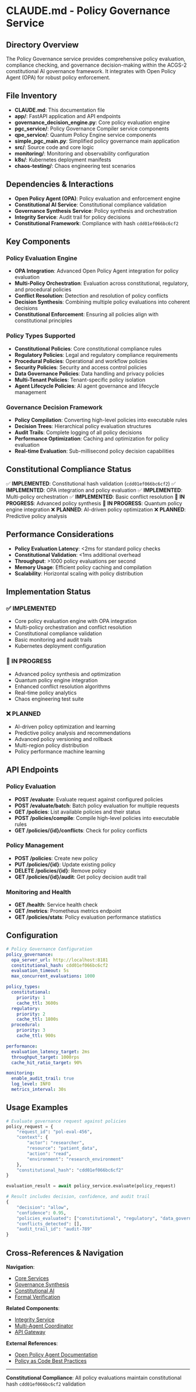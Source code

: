 <!-- Constitutional Hash: cdd01ef066bc6cf2 -->

# CLAUDE.md - Policy Governance Service

## Directory Overview

The Policy Governance service provides comprehensive policy evaluation, compliance checking, and governance decision-making within the ACGS-2 constitutional AI governance framework. It integrates with Open Policy Agent (OPA) for robust policy enforcement.

## File Inventory

- **CLAUDE.md**: This documentation file
- **app/**: FastAPI application and API endpoints
- **governance_decision_engine.py**: Core policy evaluation engine
- **pgc_service/**: Policy Governance Compiler service components
- **qpe_service/**: Quantum Policy Engine service components
- **simple_pgc_main.py**: Simplified policy governance main application
- **src/**: Source code and core logic
- **monitoring/**: Monitoring and observability configuration
- **k8s/**: Kubernetes deployment manifests
- **chaos-testing/**: Chaos engineering test scenarios

## Dependencies & Interactions

- **Open Policy Agent (OPA)**: Policy evaluation and enforcement engine
- **Constitutional AI Service**: Constitutional compliance validation
- **Governance Synthesis Service**: Policy synthesis and orchestration
- **Integrity Service**: Audit trail for policy decisions
- **Constitutional Framework**: Compliance with hash `cdd01ef066bc6cf2`

## Key Components

### Policy Evaluation Engine
- **OPA Integration**: Advanced Open Policy Agent integration for policy evaluation
- **Multi-Policy Orchestration**: Evaluation across constitutional, regulatory, and procedural policies
- **Conflict Resolution**: Detection and resolution of policy conflicts
- **Decision Synthesis**: Combining multiple policy evaluations into coherent decisions
- **Constitutional Enforcement**: Ensuring all policies align with constitutional principles

### Policy Types Supported
- **Constitutional Policies**: Core constitutional compliance rules
- **Regulatory Policies**: Legal and regulatory compliance requirements
- **Procedural Policies**: Operational and workflow policies
- **Security Policies**: Security and access control policies
- **Data Governance Policies**: Data handling and privacy policies
- **Multi-Tenant Policies**: Tenant-specific policy isolation
- **Agent Lifecycle Policies**: AI agent governance and lifecycle management

### Governance Decision Framework
- **Policy Compilation**: Converting high-level policies into executable rules
- **Decision Trees**: Hierarchical policy evaluation structures
- **Audit Trails**: Complete logging of all policy decisions
- **Performance Optimization**: Caching and optimization for policy evaluation
- **Real-time Evaluation**: Sub-millisecond policy decision capabilities

## Constitutional Compliance Status

✅ **IMPLEMENTED**: Constitutional hash validation (`cdd01ef066bc6cf2`)
✅ **IMPLEMENTED**: OPA integration and policy evaluation
✅ **IMPLEMENTED**: Multi-policy orchestration
✅ **IMPLEMENTED**: Basic conflict resolution
🔄 **IN PROGRESS**: Advanced policy synthesis
🔄 **IN PROGRESS**: Quantum policy engine integration
❌ **PLANNED**: AI-driven policy optimization
❌ **PLANNED**: Predictive policy analysis

## Performance Considerations

- **Policy Evaluation Latency**: <2ms for standard policy checks
- **Constitutional Validation**: <1ms additional overhead
- **Throughput**: >1000 policy evaluations per second
- **Memory Usage**: Efficient policy caching and compilation
- **Scalability**: Horizontal scaling with policy distribution

## Implementation Status

### ✅ IMPLEMENTED
- Core policy evaluation engine with OPA integration
- Multi-policy orchestration and conflict resolution
- Constitutional compliance validation
- Basic monitoring and audit trails
- Kubernetes deployment configuration

### 🔄 IN PROGRESS
- Advanced policy synthesis and optimization
- Quantum policy engine integration
- Enhanced conflict resolution algorithms
- Real-time policy analytics
- Chaos engineering test suite

### ❌ PLANNED
- AI-driven policy optimization and learning
- Predictive policy analysis and recommendations
- Advanced policy versioning and rollback
- Multi-region policy distribution
- Policy performance machine learning

## API Endpoints

### Policy Evaluation
- **POST /evaluate**: Evaluate request against configured policies
- **POST /evaluate/batch**: Batch policy evaluation for multiple requests
- **GET /policies**: List available policies and their status
- **POST /policies/compile**: Compile high-level policies into executable rules
- **GET /policies/{id}/conflicts**: Check for policy conflicts

### Policy Management
- **POST /policies**: Create new policy
- **PUT /policies/{id}**: Update existing policy
- **DELETE /policies/{id}**: Remove policy
- **GET /policies/{id}/audit**: Get policy decision audit trail

### Monitoring and Health
- **GET /health**: Service health check
- **GET /metrics**: Prometheus metrics endpoint
- **GET /policies/stats**: Policy evaluation performance statistics

## Configuration

```yaml
# Policy Governance Configuration
policy_governance:
  opa_server_url: http://localhost:8181
  constitutional_hash: cdd01ef066bc6cf2
  evaluation_timeout: 5s
  max_concurrent_evaluations: 1000

policy_types:
  constitutional:
    priority: 1
    cache_ttl: 3600s
  regulatory:
    priority: 2
    cache_ttl: 1800s
  procedural:
    priority: 3
    cache_ttl: 900s

performance:
  evaluation_latency_target: 2ms
  throughput_target: 1000rps
  cache_hit_ratio_target: 90%

monitoring:
  enable_audit_trail: true
  log_level: INFO
  metrics_interval: 30s
```

## Usage Examples

```python
# Evaluate governance request against policies
policy_request = {
    "request_id": "pol-eval-456",
    "context": {
        "actor": "researcher",
        "resource": "patient_data",
        "action": "read",
        "environment": "research_environment"
    },
    "constitutional_hash": "cdd01ef066bc6cf2"
}

evaluation_result = await policy_service.evaluate(policy_request)

# Result includes decision, confidence, and audit trail
{
    "decision": "allow",
    "confidence": 0.95,
    "policies_evaluated": ["constitutional", "regulatory", "data_governance"],
    "conflicts_detected": [],
    "audit_trail_id": "audit-789"
}
```

## Cross-References & Navigation

**Navigation**:
- [Core Services](../CLAUDE.md)
- [Governance Synthesis](../governance-synthesis/CLAUDE.md)
- [Constitutional AI](../constitutional-ai/CLAUDE.md)
- [Formal Verification](../formal-verification/CLAUDE.md)

**Related Components**:
- [Integrity Service](../../platform_services/integrity/CLAUDE.md)
- [Multi-Agent Coordinator](../multi_agent_coordinator/CLAUDE.md)
- [API Gateway](../../platform_services/api_gateway/CLAUDE.md)

**External References**:
- [Open Policy Agent Documentation](https://www.openpolicyagent.org/docs/)
- [Policy as Code Best Practices](https://www.openpolicyagent.org/docs/latest/policy-language/)

---

**Constitutional Compliance**: All policy evaluations maintain constitutional hash `cdd01ef066bc6cf2` validation
